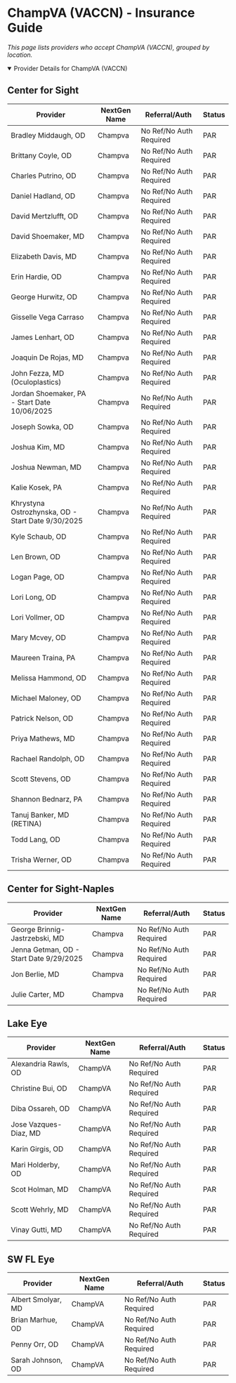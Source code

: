# ChampVA (VACCN) - Insurance Guide

*This page lists providers who accept ChampVA (VACCN), grouped by location.*

<details open><summary>Provider Details for ChampVA (VACCN)</summary>

## Center for Sight

| Provider | NextGen Name | Referral/Auth | Status |
|----------|-------------|--------------|--------|
| Bradley Middaugh, OD | Champva | No Ref/No Auth Required | PAR |
| Brittany Coyle, OD | Champva | No Ref/No Auth Required | PAR |
| Charles Putrino, OD | Champva | No Ref/No Auth Required | PAR |
| Daniel Hadland, OD | Champva | No Ref/No Auth Required | PAR |
| David Mertzlufft, OD | Champva | No Ref/No Auth Required | PAR |
| David Shoemaker, MD | Champva | No Ref/No Auth Required | PAR |
| Elizabeth Davis, MD | Champva | No Ref/No Auth Required | PAR |
| Erin Hardie, OD | Champva | No Ref/No Auth Required | PAR |
| George Hurwitz, OD | Champva | No Ref/No Auth Required | PAR |
| Gisselle Vega Carraso | Champva | No Ref/No Auth Required | PAR |
| James Lenhart, OD | Champva | No Ref/No Auth Required | PAR |
| Joaquin De Rojas, MD | Champva | No Ref/No Auth Required | PAR |
| John Fezza, MD (Oculoplastics) | Champva | No Ref/No Auth Required | PAR |
| Jordan Shoemaker, PA - Start Date 10/06/2025 | Champva | No Ref/No Auth Required | PAR |
| Joseph Sowka, OD | Champva | No Ref/No Auth Required | PAR |
| Joshua Kim, MD | Champva | No Ref/No Auth Required | PAR |
| Joshua Newman, MD | Champva | No Ref/No Auth Required | PAR |
| Kalie Kosek, PA | Champva | No Ref/No Auth Required | PAR |
| Khrystyna Ostrozhynska, OD - Start Date 9/30/2025 | Champva | No Ref/No Auth Required | PAR |
| Kyle Schaub, OD | Champva | No Ref/No Auth Required | PAR |
| Len Brown, OD | Champva | No Ref/No Auth Required | PAR |
| Logan Page, OD | Champva | No Ref/No Auth Required | PAR |
| Lori Long, OD | Champva | No Ref/No Auth Required | PAR |
| Lori Vollmer, OD | Champva | No Ref/No Auth Required | PAR |
| Mary Mcvey, OD | Champva | No Ref/No Auth Required | PAR |
| Maureen Traina, PA | Champva | No Ref/No Auth Required | PAR |
| Melissa Hammond, OD | Champva | No Ref/No Auth Required | PAR |
| Michael Maloney, OD | Champva | No Ref/No Auth Required | PAR |
| Patrick Nelson, OD | Champva | No Ref/No Auth Required | PAR |
| Priya Mathews, MD | Champva | No Ref/No Auth Required | PAR |
| Rachael Randolph, OD | Champva | No Ref/No Auth Required | PAR |
| Scott Stevens, OD | Champva | No Ref/No Auth Required | PAR |
| Shannon Bednarz, PA | Champva | No Ref/No Auth Required | PAR |
| Tanuj Banker, MD (RETINA) | Champva | No Ref/No Auth Required | PAR |
| Todd Lang, OD | Champva | No Ref/No Auth Required | PAR |
| Trisha Werner, OD | Champva | No Ref/No Auth Required | PAR |

## Center for Sight-Naples

| Provider | NextGen Name | Referral/Auth | Status |
|----------|-------------|--------------|--------|
| George Brinnig-Jastrzebski, MD | Champva | No Ref/No Auth Required | PAR |
| Jenna Getman, OD - Start Date 9/29/2025 | Champva | No Ref/No Auth Required | PAR |
| Jon Berlie, MD | Champva | No Ref/No Auth Required | PAR |
| Julie Carter, MD | Champva | No Ref/No Auth Required | PAR |

## Lake Eye 

| Provider | NextGen Name | Referral/Auth | Status |
|----------|-------------|--------------|--------|
| Alexandria Rawls, OD | ChampVA | No Ref/No Auth Required | PAR |
| Christine Bui, OD | ChampVA | No Ref/No Auth Required | PAR |
| Diba Ossareh, OD | ChampVA | No Ref/No Auth Required | PAR |
| Jose Vazques-Diaz, MD | ChampVA | No Ref/No Auth Required | PAR |
| Karin Girgis, OD | ChampVA | No Ref/No Auth Required | PAR |
| Mari Holderby, OD | ChampVA | No Ref/No Auth Required | PAR |
| Scot Holman, MD | ChampVA | No Ref/No Auth Required | PAR |
| Scott Wehrly, MD | ChampVA | No Ref/No Auth Required | PAR |
| Vinay Gutti, MD | ChampVA | No Ref/No Auth Required | PAR |

## SW FL Eye

| Provider | NextGen Name | Referral/Auth | Status |
|----------|-------------|--------------|--------|
| Albert Smolyar, MD | ChampVA | No Ref/No Auth Required | PAR |
| Brian Marhue, OD | ChampVA | No Ref/No Auth Required | PAR |
| Penny Orr, OD | ChampVA | No Ref/No Auth Required | PAR |
| Sarah Johnson, OD | ChampVA | No Ref/No Auth Required | PAR |

</details>

